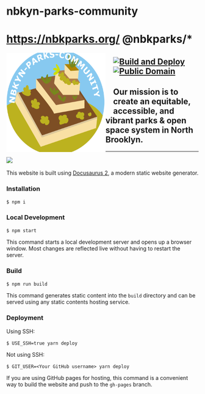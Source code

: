 

# nbkyn-parks-community
# https://nbkparks.org/ @nbkparks/\*

<img src="https://github.com/nbkyn-parks-community/nbkyn-parks-community/blob/main/static/logo.png?raw=true" align="left" width="260px" height="260px"/>
<img align="left" width="0" height="162px" hspace="10"/>

[![Build and Deploy](https://github.com/nbkyn-parks-community/nbkyn-parks-community.github.io/actions/workflows/main.yml/badge.svg)](https://github.com/nbkyn-parks-community/nbkyn-parks-community.github.io/actions/workflows/main.yml)
[![Public Domain](https://img.shields.io/badge/public-domain-lightgrey.svg)](https://creativecommons.org/publicdomain/zero/1.0/)
-----
Our mission is to create an equitable, accessible, and vibrant parks & open space system in North Brooklyn.
---
---

<a target="_blank" href="https://calendar.google.com/event?tmeid=NmFxMmg3aHVkdmQ4OWoya2l2MHAyZHRqNzcgd2l0a2VzYW1AbQ&amp;tmsrc=witkesam%40gmail.com"><img border="0" src="https://www.google.com/calendar/images/ext/gc_button1_en.gif"></a>

This website is built using [Docusaurus 2](https://docusaurus.io/), a modern static website generator.

### Installation

```
$ npm i
```

### Local Development

```
$ npm start
```

This command starts a local development server and opens up a browser window. Most changes are reflected live without having to restart the server.

### Build

```
$ npm run build
```

This command generates static content into the `build` directory and can be served using any static contents hosting service.

### Deployment

Using SSH:

```
$ USE_SSH=true yarn deploy
```

Not using SSH:

```
$ GIT_USER=<Your GitHub username> yarn deploy
```

If you are using GitHub pages for hosting, this command is a convenient way to build the website and push to the `gh-pages` branch.
